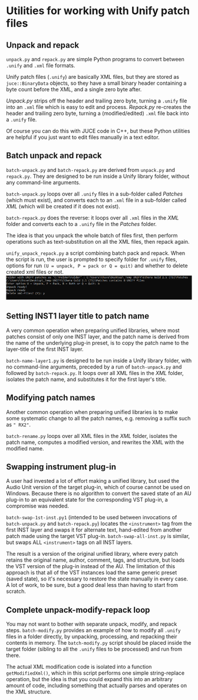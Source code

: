# Utilities for working with Unify patch files

## Unpack and repack

`unpack.py` and `repack.py` are simple Python programs to convert between `.unify` and `.xml` file formats.

Unify patch files (`.unify`) are basically XML files, but they are stored as `juce::BinaryData` objects, so they have a small binary header containing a byte count before the XML, and a single zero byte after.

*Unpack.py* strips off the header and trailing zero byte, turning a `.unify` file into an `.xml` file which is easy to edit and process. *Repack.py* re-creates the header and trailing zero byte, turning a (modified/edited) `.xml` file back into a `.unify` file.

Of course you can do this with JUCE code in C++, but these Python utilities are helpful if you just want to edit files manually in a text editor.

## Batch unpack and repack

`batch-unpack.py` and `batch-repack.py` are derived from `unpack.py` and `repack.py`. They are designed to be run inside a Unify library folder, without any command-line arguments.

`batch-unpack.py` loops over all `.unify` files in a sub-folder called *Patches* (which must exist), and converts each to an `.xml` file in a sub-folder called *XML* (which will be created if it does not exist).

`batch-repack.py` does the reverse: it loops over all `.xml` files in the *XML* folder and converts each to a `.unify` file in the *Patches* folder.

The idea is that you unpack the whole batch of files first, then perform operations such as text-substitution on all the XML files, then repack again.

`unify_unpack_repack.py` a script combining batch pack and repack. When the script is run, the user is prompted to specify folder for `.unify` files, options for run `(U = unpack, P = pack or Q = quit)` and whether to delete created xml files or not.
![Screenshot](unpack_pack_1.PNG)

## Setting INST1 layer title to patch name

A very common operation when preparing unified libraries, where most patches consist of only one INST layer, and the patch name is derived from the name of the underlying plug-in preset, is to copy the patch name to the layer-title of the first INST layer.

`batch-name-layer1.py` is designed to be run inside a Unify library folder, with no command-line arguments, preceded by a run of `batch-unpack.py` and followed by `batch-repack.py`. It loops over all XML files in the *XML* folder, isolates the patch name, and substitutes it for the first layer's title.

## Modifying patch names

Another common operation when preparing unified libraries is to make some systematic change to all the patch names, e.g. removing a suffix such as `" RX2"`.

`batch-rename.py` loops over all XML files in the *XML* folder, isolates the patch name, computes a modified version, and rewrites the XML with the modified name.

## Swapping instrument plug-in

A user had invested a lot of effort making a unified library, but used the Audio Unit version of the target plug-in, which of course cannot be used on Windows. Because there is no algorithm to convert the saved state of an AU plug-in to an equivalent state for the corresponding VST plug-in, a compromise was needed.

`batch-swap-1st-inst.py1` (intended to be used between invocations of `batch-unpack.py` and `batch-repack.py`) locates the `<instrument>` tag from the first INST layer and swaps it for alternate text, hand-edited from another patch made using the target VST plug-in. `batch-swap-all-inst.py` is similar, but swaps ALL `<instrument>` tags on all INST layers.

The result is a version of the original unified library, where every patch retains the original name, author, comment, tags, and structure, but loads the VST version of the plug-in instead of the AU. The limitation of this approach is that all of the VST instances load the same generic preset (saved state), so it's necessary to restore the state manually in every case. A lot of work, to be sure, but a good deal less than having to start from scratch.

## Complete unpack-modify-repack loop

You may not want to bother with separate unpack, modify, and repack steps. `batch-modify.py` provides an example of how to modify all `.unify` files in a folder directly, by unpacking, processing, and repacking their contents in memory. The `batch-modify.py` script should be placed inside the target folder (sibling to all the `.unify` files to be processed) and run from there.

The actual XML modification code is isolated into a function `getModifiedXml()`, which in this script performs one simple string-replace operation, but the idea is that you could expand this into an arbitrary amount of code, including something that actually parses and operates on the XML structure.